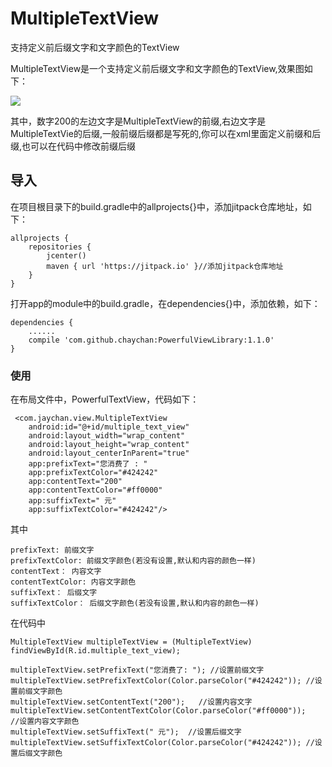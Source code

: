 # MultipleTextView
支持定义前后缀文字和文字颜色的TextView 




 MultipleTextView是一个支持定义前后缀文字和文字颜色的TextView,效果图如下：

   ![](http://i.imgur.com/SV4zWGv.jpg)

   其中，数字200的左边文字是MultipleTextView的前缀,右边文字是MultipleTextVie的后缀,一般前缀后缀都是写死的,你可以在xml里面定义前缀和后缀,也可以在代码中修改前缀后缀
   
   
## 导入

   在项目根目录下的build.gradle中的allprojects{}中，添加jitpack仓库地址，如下：

    allprojects {
	    repositories {
	        jcenter()
	        maven { url 'https://jitpack.io' }//添加jitpack仓库地址
	    }
    }


   打开app的module中的build.gradle，在dependencies{}中，添加依赖，如下：


    dependencies {
        ......
        compile 'com.github.chaychan:PowerfulViewLibrary:1.1.0'
    }


### 使用

   在布局文件中，PowerfulTextView，代码如下：

     <com.jaychan.view.MultipleTextView
        android:id="@+id/multiple_text_view"
        android:layout_width="wrap_content"
        android:layout_height="wrap_content"
        android:layout_centerInParent="true"
        app:prefixText="您消费了 : "
        app:prefixTextColor="#424242"
        app:contentText="200"
        app:contentTextColor="#ff0000"
        app:suffixText=" 元"
        app:suffixTextColor="#424242"/>

   其中 
	
	prefixText:	前缀文字
	prefixTextColor: 前缀文字颜色(若没有设置,默认和内容的颜色一样)
	contentText： 内容文字
    contentTextColor: 内容文字颜色
	suffixText： 后缀文字
	suffixTextColor： 后缀文字颜色(若没有设置,默认和内容的颜色一样)

   在代码中

    MultipleTextView multipleTextView = (MultipleTextView) findViewById(R.id.multiple_text_view);

    multipleTextView.setPrefixText("您消费了: "); //设置前缀文字
    multipleTextView.setPrefixTextColor(Color.parseColor("#424242")); //设置前缀文字颜色
    multipleTextView.setContentText("200");   //设置内容文字
    multipleTextView.setContentTextColor(Color.parseColor("#ff0000"));   //设置内容文字颜色
    multipleTextView.setSuffixText(" 元");  //设置后缀文字
    multipleTextView.setSuffixTextColor(Color.parseColor("#424242")); //设置后缀文字颜色
